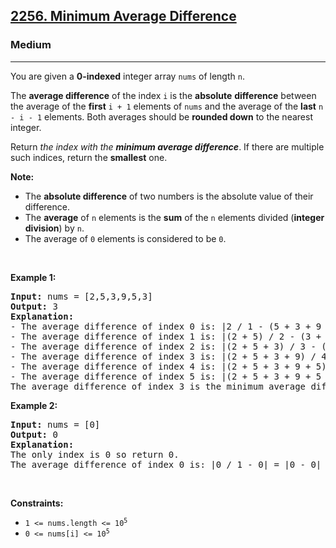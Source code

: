 <h2><a href="https://leetcode.com/problems/minimum-average-difference/">2256. Minimum Average Difference</a></h2><h3>Medium</h3><hr><div><p>You are given a <strong>0-indexed</strong> integer array <code>nums</code> of length <code>n</code>.</p>

<p>The <strong>average difference</strong> of the index <code>i</code> is the <strong>absolute</strong> <strong>difference</strong> between the average of the <strong>first</strong> <code>i + 1</code> elements of <code>nums</code> and the average of the <strong>last</strong> <code>n - i - 1</code> elements. Both averages should be <strong>rounded down</strong> to the nearest integer.</p>

<p>Return<em> the index with the <strong>minimum average difference<span style="position: relative; height: 0px; display: inline; padding: 0px; margin: 0px; width: 0px; border: none; outline: none; background: none; white-space: nowrap; user-select: none;"><span style="position: absolute; height: 0px; display: inline; padding: 0px; margin: 0px; width: 0px; border: none; outline: none; background: none; white-space: nowrap; user-select: none;"></span></span></strong><span style="position: relative; height: 0px; display: inline; padding: 0px; margin: 0px; width: 0px; border: none; outline: none; background: none; white-space: nowrap; user-select: none;"><span style="position: absolute; height: 0px; display: inline; padding: 0px; margin: 0px; width: 0px; border: none; outline: none; background: none; white-space: nowrap; user-select: none;"></span></span></em>. If there are multiple such indices, return the <strong>smallest</strong> one.<span style="position: relative; height: 0px; display: inline; padding: 0px; margin: 0px; width: 0px; border: none; outline: none; background: none; white-space: nowrap; user-select: none;"><span style="position: absolute; height: 0px; display: inline; padding: 0px; margin: 0px; width: 0px; border: none; outline: none; background: none; white-space: nowrap; user-select: none;"></span></span></p>

<p><strong>Note:</strong></p>

<ul>
	<li>The <strong>absolute difference</strong> of two numbers is the absolute value of their difference.</li>
	<li>The <strong>average</strong> of <code>n</code> elements is the <strong>sum</strong> of the <code>n</code> elements divided (<strong>integer division</strong>) by <code>n</code>.</li>
	<li>The average of <code>0</code> elements is considered to be <code>0</code>.</li>
</ul>

<p>&nbsp;</p>
<p><strong class="example">Example 1:</strong></p>

<pre><strong>Input:</strong> nums = [2,5,3,9,5,3]
<strong>Output:</strong> 3
<strong>Explanation:</strong>
- The average difference of index 0 is: |2 / 1 - (5 + 3 + 9 + 5 + 3) / 5| = |2 / 1 - 25 / 5| = |2 - 5| = 3.
- The average difference of index 1 is: |(2 + 5) / 2 - (3 + 9 + 5 + 3) / 4| = |7 / 2 - 20 / 4| = |3 - 5| = 2.
- The average difference of index 2 is: |(2 + 5 + 3) / 3 - (9 + 5 + 3) / 3| = |10 / 3 - 17 / 3| = |3 - 5| = 2.
- The average difference of index 3 is: |(2 + 5 + 3 + 9) / 4 - (5 + 3) / 2| = |19 / 4 - 8 / 2| = |4 - 4| = 0.
- The average difference of index 4 is: |(2 + 5 + 3 + 9 + 5) / 5 - 3 / 1| = |24 / 5 - 3 / 1| = |4 - 3| = 1.
- The average difference of index 5 is: |(2 + 5 + 3 + 9 + 5 + 3) / 6 - 0| = |27 / 6 - 0| = |4 - 0| = 4.
The average difference of index 3 is the minimum average difference so return 3.
<span style="position: relative; height: 0px; display: inline; padding: 0px; margin: 0px; width: 0px; border: none; outline: none; background: none; white-space: nowrap; user-select: none;"><span style="position: absolute; height: 0px; display: inline; padding: 0px; margin: 0px; width: 0px; border: none; outline: none; background: none; white-space: nowrap; user-select: none;"></span></span></pre>

<p><strong class="example">Example 2:</strong></p>

<pre><strong>Input:</strong> nums = [0]
<strong>Output:</strong> 0
<strong>Explanation:</strong>
The only index is 0 so return 0.
The average difference of index 0 is: |0 / 1 - 0| = |0 - 0| = 0.
</pre>

<p>&nbsp;</p>
<p><strong>Constraints:</strong></p>

<ul>
	<li><code>1 &lt;= nums.length &lt;= 10<sup>5</sup></code></li>
	<li><code>0 &lt;= nums[i] &lt;= 10<sup>5</sup></code></li>
</ul>
</div>